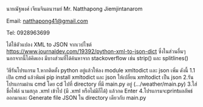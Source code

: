 นายณัฐพงศ์ เจียมจินตนารมย์
Mr. Natthapong Jiemjintanarom

Email: natthapong41@gmail.com

Tel: 0928963699

ได้ใช้ตัวแปลง XML to JSON จากเวปไซต์ https://www.journaldev.com/19392/python-xml-to-json-dict 
ซึ่งในส่วนอื่นๆนอกจากนี้ได้คิดเอง มีบางส่วนที่ได้ค้นหาจาก stackoverflow เช่น strip() และ splitlines()

วิธีรันโปรแกรม
  1.หากติดตั้ง python อยู่แล้วให้ลง module xmltodict เเละ json เพิ่ม ดังนี้ 
    1.1 เปิด cmd แล้วพิมพ์ pip install xmltodict และ json ให้เปลี่ยน xmltodict เป็น json
  2.รันโปรแกรมผ่าน cmd โดย cd ไปที่ directory ที่มี main.py อยู่ (.../weather/main.py)
  3.ใส่ชื่อไฟล์ นามสกุล .xml เข้าไป (มี .xml หรือไม่มีก็ได้) แล้วกด Enter
  4.โปรแกรมจะprintผลลัพธ์ออกมาและ Generate file JSON ใน directory เดียวกับ main.py
